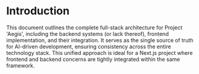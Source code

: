 # Introduction

This document outlines the complete full-stack architecture for Project 'Aegis', including the backend systems (or lack thereof), frontend implementation, and their integration. It serves as the single source of truth for AI-driven development, ensuring consistency across the entire technology stack. This unified approach is ideal for a Next.js project where frontend and backend concerns are tightly integrated within the same framework.